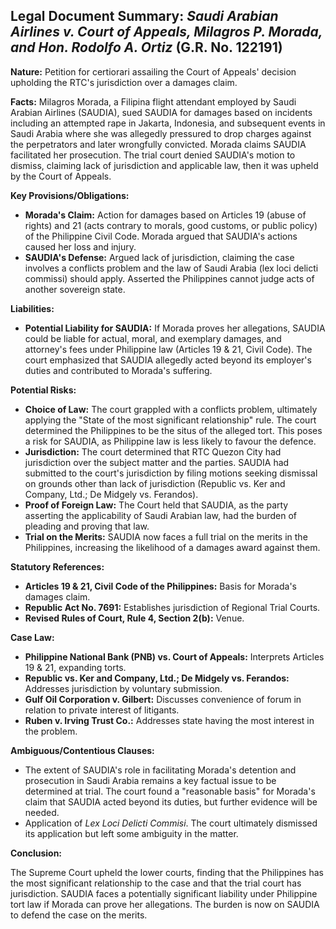 ## Legal Document Summary: *Saudi Arabian Airlines v. Court of Appeals, Milagros P. Morada, and Hon. Rodolfo A. Ortiz* (G.R. No. 122191)

**Nature:** Petition for certiorari assailing the Court of Appeals' decision upholding the RTC's jurisdiction over a damages claim.

**Facts:** Milagros Morada, a Filipina flight attendant employed by Saudi Arabian Airlines (SAUDIA), sued SAUDIA for damages based on incidents including an attempted rape in Jakarta, Indonesia, and subsequent events in Saudi Arabia where she was allegedly pressured to drop charges against the perpetrators and later wrongfully convicted.  Morada claims SAUDIA facilitated her prosecution. The trial court denied SAUDIA's motion to dismiss, claiming lack of jurisdiction and applicable law, then it was upheld by the Court of Appeals.

**Key Provisions/Obligations:**

*   **Morada's Claim:** Action for damages based on Articles 19 (abuse of rights) and 21 (acts contrary to morals, good customs, or public policy) of the Philippine Civil Code. Morada argued that SAUDIA's actions caused her loss and injury.
*   **SAUDIA's Defense:** Argued lack of jurisdiction, claiming the case involves a conflicts problem and the law of Saudi Arabia (lex loci delicti commissi) should apply. Asserted the Philippines cannot judge acts of another sovereign state.

**Liabilities:**

*   **Potential Liability for SAUDIA:** If Morada proves her allegations, SAUDIA could be liable for actual, moral, and exemplary damages, and attorney's fees under Philippine law (Articles 19 & 21, Civil Code). The court emphasized that SAUDIA allegedly acted beyond its employer's duties and contributed to Morada's suffering.

**Potential Risks:**

*   **Choice of Law:** The court grappled with a conflicts problem, ultimately applying the "State of the most significant relationship" rule. The court determined the Philippines to be the situs of the alleged tort. This poses a risk for SAUDIA, as Philippine law is less likely to favour the defence.
*   **Jurisdiction:** The court determined that RTC Quezon City had jurisdiction over the subject matter and the parties. SAUDIA had submitted to the court's jurisdiction by filing motions seeking dismissal on grounds other than lack of jurisdiction (Republic vs. Ker and Company, Ltd.; De Midgely vs. Ferandos).
*   **Proof of Foreign Law:** The Court held that SAUDIA, as the party asserting the applicability of Saudi Arabian law, had the burden of pleading and proving that law.
*   **Trial on the Merits:** SAUDIA now faces a full trial on the merits in the Philippines, increasing the likelihood of a damages award against them.

**Statutory References:**

*   **Articles 19 & 21, Civil Code of the Philippines:** Basis for Morada's damages claim.
*   **Republic Act No. 7691:** Establishes jurisdiction of Regional Trial Courts.
*   **Revised Rules of Court, Rule 4, Section 2(b):** Venue.

**Case Law:**

*   **Philippine National Bank (PNB) vs. Court of Appeals:** Interprets Articles 19 & 21, expanding torts.
*   **Republic vs. Ker and Company, Ltd.; De Midgely vs. Ferandos:** Addresses jurisdiction by voluntary submission.
*   **Gulf Oil Corporation v. Gilbert:** Discusses convenience of forum in relation to private interest of litigants.
*   **Ruben v. Irving Trust Co.:** Addresses state having the most interest in the problem.

**Ambiguous/Contentious Clauses:**

*   The extent of SAUDIA's role in facilitating Morada's detention and prosecution in Saudi Arabia remains a key factual issue to be determined at trial. The court found a "reasonable basis" for Morada's claim that SAUDIA acted beyond its duties, but further evidence will be needed.
*   Application of *Lex Loci Delicti Commisi*. The court ultimately dismissed its application but left some ambiguity in the matter.

**Conclusion:**

The Supreme Court upheld the lower courts, finding that the Philippines has the most significant relationship to the case and that the trial court has jurisdiction. SAUDIA faces a potentially significant liability under Philippine tort law if Morada can prove her allegations. The burden is now on SAUDIA to defend the case on the merits.
